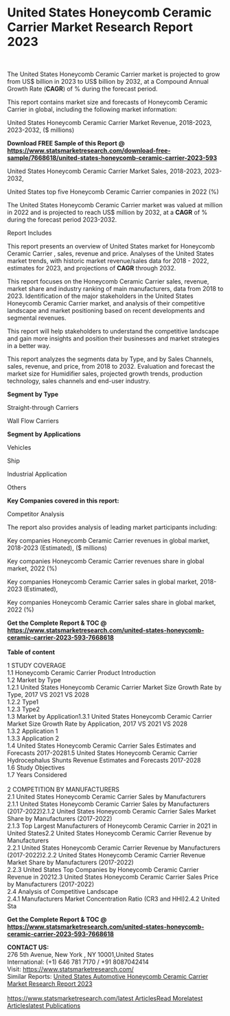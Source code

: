 <h1>United States Honeycomb Ceramic Carrier Market Research Report 2023</h1><br/><p>The United States Honeycomb Ceramic Carrier market is projected to grow from US$ billion in 2023 to US$ billion by 2032, at a Compound Annual Growth Rate (<strong>CAGR</strong>) of % during the forecast period.</p><p>This report contains market size and forecasts of Honeycomb Ceramic Carrier in global, including the following market information:</p><p>United States Honeycomb Ceramic Carrier Market Revenue, 2018-2023, 2023-2032, ($ millions)</p><p><strong>Download FREE Sample of this Report @ <a href="https://www.statsmarketresearch.com/download-free-sample/7668618/united-states-honeycomb-ceramic-carrier-2023-593">https://www.statsmarketresearch.com/download-free-sample/7668618/united-states-honeycomb-ceramic-carrier-2023-593</a></strong></p><p>United States Honeycomb Ceramic Carrier Market Sales, 2018-2023, 2023-2032,</p><p>United States top five Honeycomb Ceramic Carrier companies in 2022 (%)</p><p>The United States Honeycomb Ceramic Carrier market was valued at million in 2022 and is projected to reach US$ million by 2032, at a <strong>CAGR</strong> of % during the forecast period 2023-2032.</p><p>Report Includes</p><p>This report presents an overview of United States market for Honeycomb Ceramic Carrier , sales, revenue and price. Analyses of the United States market trends, with historic market revenue/sales data for 2018 - 2022, estimates for 2023, and projections of <strong>CAGR</strong> through 2032.</p><p>This report focuses on the Honeycomb Ceramic Carrier sales, revenue, market share and industry ranking of main manufacturers, data from 2018 to 2023. Identification of the major stakeholders in the United States Honeycomb Ceramic Carrier market, and analysis of their competitive landscape and market positioning based on recent developments and segmental revenues.</p><p>This report will help stakeholders to understand the competitive landscape and gain more insights and position their businesses and market strategies in a better way.</p><p>This report analyzes the segments data by Type, and by Sales Channels, sales, revenue, and price, from 2018 to 2032. Evaluation and forecast the market size for Humidifier sales, projected growth trends, production technology, sales channels and end-user industry.</p><p><strong>Segment by Type</strong></p><p>Straight-through Carriers</p><p>Wall Flow Carriers</p><p><strong> Segment <strong><strong>by Applications</strong></strong></strong></p><p>Vehicles</p><p>Ship</p><p>Industrial Application</p><p>Others</p><p><strong>Key Companies covered in this report:</strong></p><p>Competitor Analysis</p><p>The report also provides analysis of leading market participants including:</p><p>Key companies Honeycomb Ceramic Carrier revenues in global market, 2018-2023 (Estimated), ($ millions)</p><p>Key companies Honeycomb Ceramic Carrier revenues share in global market, 2022 (%)</p><p>Key companies Honeycomb Ceramic Carrier sales in global market, 2018-2023 (Estimated),</p><p>Key companies Honeycomb Ceramic Carrier sales share in global market, 2022 (%)</p><div><b>Get the Complete Report & TOC @ <a href="https://www.statsmarketresearch.com/united-states-honeycomb-ceramic-carrier-2023-593-7668618">https://www.statsmarketresearch.com/united-states-honeycomb-ceramic-carrier-2023-593-7668618</a></b></div><br><b>Table of content</b><p>1 STUDY COVERAGE<br />1.1 Honeycomb Ceramic Carrier Product Introduction<br />1.2 Market by Type<br />1.2.1 United States Honeycomb Ceramic Carrier Market Size Growth Rate by Type, 2017 VS 2021 VS 2028<br />1.2.2 Type1<br />1.2.3 Type2<br />1.3 Market by Application1.3.1 United States Honeycomb Ceramic Carrier Market Size Growth Rate by Application, 2017 VS 2021 VS 2028<br />1.3.2 Application 1<br />1.3.3 Application 2<br />1.4 United States Honeycomb Ceramic Carrier Sales Estimates and Forecasts 2017-20281.5 United States Honeycomb Ceramic Carrier Hydrocephalus Shunts Revenue Estimates and Forecasts 2017-2028<br />1.6 Study Objectives<br />1.7 Years Considered<br /><br />2 COMPETITION BY MANUFACTURERS<br />2.1 United States Honeycomb Ceramic Carrier Sales by Manufacturers<br />2.1.1 United States Honeycomb Ceramic Carrier Sales by Manufacturers (2017-2022)2.1.2 United States Honeycomb Ceramic Carrier Sales Market Share by Manufacturers (2017-2022)<br />2.1.3 Top Largest Manufacturers of Honeycomb Ceramic Carrier in 2021 in United States2.2 United States Honeycomb Ceramic Carrier Revenue by Manufacturers<br />2.2.1 United States Honeycomb Ceramic Carrier Revenue by Manufacturers (2017-2022)2.2.2 United States Honeycomb Ceramic Carrier Revenue Market Share by Manufacturers (2017-2022)<br />2.2.3 United States Top Companies by Honeycomb Ceramic Carrier Revenue in 20212.3 United States Honeycomb Ceramic Carrier Sales Price by Manufacturers (2017-2022)<br />2.4 Analysis of Competitive Landscape<br />2.4.1 Manufacturers Market Concentration Ratio (CR3 and HHI)2.4.2 United Sta<br><div><b>Get the Complete Report & TOC @ <a href="https://www.statsmarketresearch.com/united-states-honeycomb-ceramic-carrier-2023-593-7668618">https://www.statsmarketresearch.com/united-states-honeycomb-ceramic-carrier-2023-593-7668618</a></b></div></p> <b>CONTACT US:</b><br>276 5th Avenue, New York , NY 10001,United States<br>International: (+1) 646 781 7170 / +91 8087042414<br>Visit: <a href="https://www.statsmarketresearch.com/">https://www.statsmarketresearch.com/</a><br>Similar Reports: <a href="https://www.statsmarketresearch.com/united-states-honeycomb-ceramic-carrier-2023-593-7668618">United States Automotive Honeycomb Ceramic Carrier Market Research Report 2023</a><br/><br/><a href="https://gyeongbokgung.com">https://www.statsmarketresearch.com/</a><a href="https://hallyeomaritime.com">latest Articles</a><a href="https://jingwansa.com">Read More</a><a href=https://nguoiviet.jp/">latest Articles</a><a href="https://www.intelmarketresearch.com/">latest Publications</a>